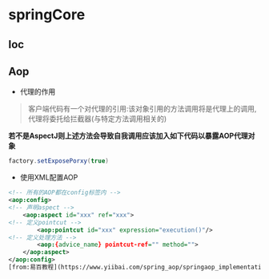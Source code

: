 # springCore
## Ioc
## Aop
* 代理的作用

>客户端代码有一个对代理的引用:该对象引用的方法调用将是代理上的调用,代理将委托给拦截器(与特定方法调用相关的)

**若不是AspectJ则上述方法会导致自我调用应该加入如下代码以暴露AOP代理对象**

```java
factory.setExposePorxy(true)
```
* 使用XML配置AOP
```xml
<!-- 所有的AOP都在config标签内 -->
<aop:config>
<!-- 声明aspect -->
    <aop:aspect id="xxx" ref="xxx">
<!-- 定义pointcut -->
        <aop:pointcut id="xxx" expression="execution()"/>
<!-- 定义处理方法 -->
        <aop:{advice_name} pointcut-ref="" method="">
    </aop:aspect>
</aop:config>
[from:易百教程](https://www.yiibai.com/spring_aop/springaop_implementations.html)


